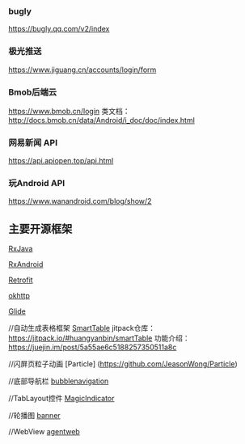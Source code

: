 ### bugly
https://bugly.qq.com/v2/index

### 极光推送
https://www.jiguang.cn/accounts/login/form

### Bmob后端云
https://www.bmob.cn/login
类文档：http://docs.bmob.cn/data/Android/i_doc/doc/index.html

### 网易新闻 API
https://api.apiopen.top/api.html

### 玩Android API
https://www.wanandroid.com/blog/show/2



## 主要开源框架

[RxJava](https://github.com/ReactiveX/RxJava)

[RxAndroid](https://github.com/ReactiveX/RxAndroid)

[Retrofit](https://github.com/square/retrofit)

[okhttp](https://github.com/square/okhttp)

[Glide](https://github.com/bumptech/glide)

//自动生成表格框架
[SmartTable](https://github.com/huangyanbin/smartTable)
jitpack仓库：https://jitpack.io/#huangyanbin/smartTable
功能介绍：https://juejin.im/post/5a55ae6c5188257350511a8c

//闪屏页粒子动画
[Particle] (https://github.com/JeasonWong/Particle)

//底部导航栏
[bubblenavigation](https://github.com/gauravk95/bubble-navigation)

//TabLayout控件
[MagicIndicator](https://github.com/hackware1993/MagicIndicator)

//轮播图
[banner](https://github.com/youth5201314/banner)

//WebView
[agentweb](https://github.com/Justson/AgentWeb)
